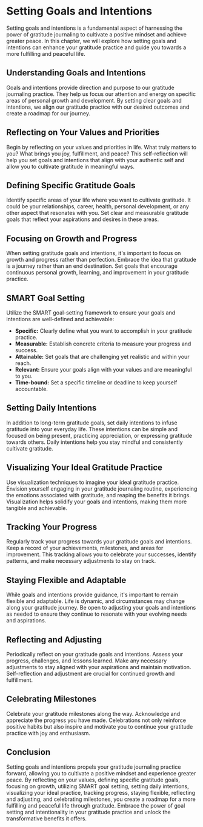 Setting Goals and Intentions
=====================================

Setting goals and intentions is a fundamental aspect of harnessing the power of gratitude journaling to cultivate a positive mindset and achieve greater peace. In this chapter, we will explore how setting goals and intentions can enhance your gratitude practice and guide you towards a more fulfilling and peaceful life.

Understanding Goals and Intentions
----------------------------------

Goals and intentions provide direction and purpose to our gratitude journaling practice. They help us focus our attention and energy on specific areas of personal growth and development. By setting clear goals and intentions, we align our gratitude practice with our desired outcomes and create a roadmap for our journey.

Reflecting on Your Values and Priorities
----------------------------------------

Begin by reflecting on your values and priorities in life. What truly matters to you? What brings you joy, fulfillment, and peace? This self-reflection will help you set goals and intentions that align with your authentic self and allow you to cultivate gratitude in meaningful ways.

Defining Specific Gratitude Goals
---------------------------------

Identify specific areas of your life where you want to cultivate gratitude. It could be your relationships, career, health, personal development, or any other aspect that resonates with you. Set clear and measurable gratitude goals that reflect your aspirations and desires in these areas.

Focusing on Growth and Progress
-------------------------------

When setting gratitude goals and intentions, it's important to focus on growth and progress rather than perfection. Embrace the idea that gratitude is a journey rather than an end destination. Set goals that encourage continuous personal growth, learning, and improvement in your gratitude practice.

SMART Goal Setting
------------------

Utilize the SMART goal-setting framework to ensure your goals and intentions are well-defined and achievable:

* **Specific:** Clearly define what you want to accomplish in your gratitude practice.
* **Measurable:** Establish concrete criteria to measure your progress and success.
* **Attainable:** Set goals that are challenging yet realistic and within your reach.
* **Relevant:** Ensure your goals align with your values and are meaningful to you.
* **Time-bound:** Set a specific timeline or deadline to keep yourself accountable.

Setting Daily Intentions
------------------------

In addition to long-term gratitude goals, set daily intentions to infuse gratitude into your everyday life. These intentions can be simple and focused on being present, practicing appreciation, or expressing gratitude towards others. Daily intentions help you stay mindful and consistently cultivate gratitude.

Visualizing Your Ideal Gratitude Practice
-----------------------------------------

Use visualization techniques to imagine your ideal gratitude practice. Envision yourself engaging in your gratitude journaling routine, experiencing the emotions associated with gratitude, and reaping the benefits it brings. Visualization helps solidify your goals and intentions, making them more tangible and achievable.

Tracking Your Progress
----------------------

Regularly track your progress towards your gratitude goals and intentions. Keep a record of your achievements, milestones, and areas for improvement. This tracking allows you to celebrate your successes, identify patterns, and make necessary adjustments to stay on track.

Staying Flexible and Adaptable
------------------------------

While goals and intentions provide guidance, it's important to remain flexible and adaptable. Life is dynamic, and circumstances may change along your gratitude journey. Be open to adjusting your goals and intentions as needed to ensure they continue to resonate with your evolving needs and aspirations.

Reflecting and Adjusting
------------------------

Periodically reflect on your gratitude goals and intentions. Assess your progress, challenges, and lessons learned. Make any necessary adjustments to stay aligned with your aspirations and maintain motivation. Self-reflection and adjustment are crucial for continued growth and fulfillment.

Celebrating Milestones
----------------------

Celebrate your gratitude milestones along the way. Acknowledge and appreciate the progress you have made. Celebrations not only reinforce positive habits but also inspire and motivate you to continue your gratitude practice with joy and enthusiasm.

Conclusion
----------

Setting goals and intentions propels your gratitude journaling practice forward, allowing you to cultivate a positive mindset and experience greater peace. By reflecting on your values, defining specific gratitude goals, focusing on growth, utilizing SMART goal setting, setting daily intentions, visualizing your ideal practice, tracking progress, staying flexible, reflecting and adjusting, and celebrating milestones, you create a roadmap for a more fulfilling and peaceful life through gratitude. Embrace the power of goal setting and intentionality in your gratitude practice and unlock the transformative benefits it offers.
